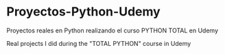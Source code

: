 # Proyectos-Python-Udemy

Proyectos reales en Python realizando el curso PYTHON TOTAL en Udemy

Real projects I did during the "TOTAL PYTHON" course in Udemy
